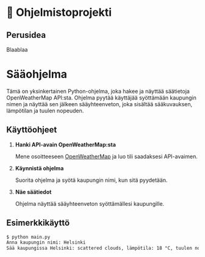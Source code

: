 # :wave: Ohjelmistoprojekti 

##  Perusidea

Blaablaa

# Sääohjelma

Tämä on yksinkertainen Python-ohjelma, joka hakee ja näyttää säätietoja OpenWeatherMap API:sta. Ohjelma pyytää käyttäjää syöttämään kaupungin nimen ja näyttää sen jälkeen sääyhteenveton, joka sisältää sääkuvauksen, lämpötilan ja tuulen nopeuden.

## Käyttöohjeet

1. **Hanki API-avain OpenWeatherMap:sta**

   Mene osoitteeseen [OpenWeatherMap](https://openweathermap.org/api) ja luo tili saadaksesi API-avaimen.

2. **Käynnistä ohjelma**

   Suorita ohjelma ja syötä kaupungin nimi, kun sitä pyydetään.

3. **Näe säätiedot**

   Ohjelma näyttää sääyhteenveton syöttämällesi kaupungille.

## Esimerkkikäyttö

```sh
$ python main.py
Anna kaupungin nimi: Helsinki
Sää kaupungissa Helsinki: scattered clouds, lämpötila: 18 °C, tuulen nopeus: 5 m/s
